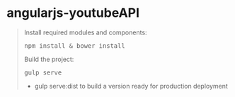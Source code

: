 # angularjs-youtubeAPI

<blockquote>
<p>Install required modules and components:</p>
<pre>npm install & bower install</pre>

<p>Build the project:</p>
<pre>gulp serve</pre>

* gulp serve:dist to build a version ready for production deployment
</bloquote>